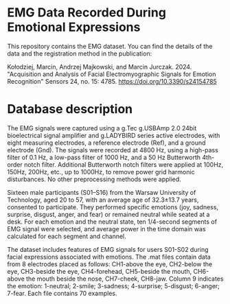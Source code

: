 # EMG Data Recorded During Emotional Expressions

This repository contains the EMG dataset. You can find the details of the data and the registration method in the publication: 

Kołodziej, Marcin, Andrzej Majkowski, and Marcin Jurczak. 2024. "Acquisition and Analysis of Facial Electromyographic Signals for Emotion Recognition" Sensors 24, no. 15: 4785. https://doi.org/10.3390/s24154785

# Database description
The EMG signals were captured using a g.Tec g.USBAmp 2.0 24bit bioelectrical signal amplifier and g.LADYBIRD series active electrodes, with eight measuring electrodes, a reference electrode (Ref), and a ground electrode (Gnd). The signals were recorded at 4800 Hz, using a high-pass filter of 0.1 Hz, a low-pass filter of 1000 Hz, and a 50 Hz Butterworth 4th-order notch filter. Additional Butterworth notch filters were applied at 100Hz, 150Hz, 200Hz, etc., up to 1000Hz, to remove power grid harmonic disturbances. No other preprocessing methods were applied.

Sixteen male participants (S01–S16) from the Warsaw University of Technology, aged 20 to 57, with an average age of 32.3±13.7 years, consented to participate. They performed specific emotions (joy, sadness, surprise, disgust, anger, and fear) or remained neutral while seated at a desk. For each emotion and the neutral state, ten 1/4-second segments of EMG signal were selected, and average power in the time domain was calculated for each segment and channel.

The dataset includes features of EMG signals for users S01-S02 during facial expressions associated with emotions. The .mat files contain data from 8 electrodes placed as follows: CH1-above the eye, CH2-below the eye, CH3-beside the eye, CH4-forehead, CH5-beside the mouth, CH6-above the mouth beside the nose, CH7-cheek, CH8-jaw. Column 9 indicates the emotion: 1-neutral; 2-smile; 3-sadness; 4-surprise; 5-disgust; 6-anger; 7-fear. Each file contains 70 examples.





